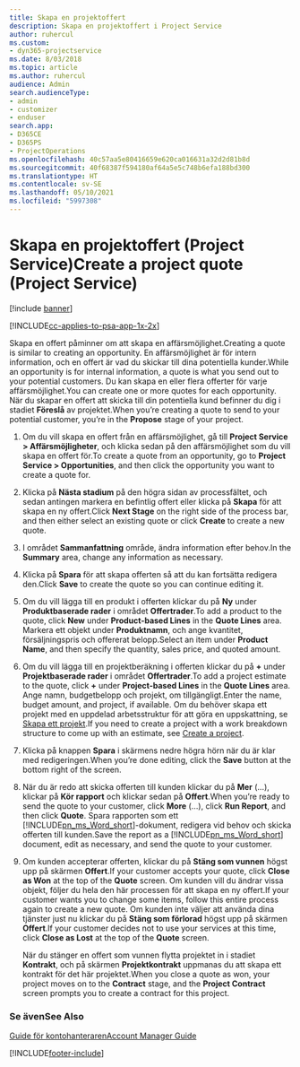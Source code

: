 ```yaml
---
title: Skapa en projektoffert
description: Skapa en projektoffert i Project Service
author: ruhercul
ms.custom:
- dyn365-projectservice
ms.date: 8/03/2018
ms.topic: article
ms.author: ruhercul
audience: Admin
search.audienceType:
- admin
- customizer
- enduser
search.app:
- D365CE
- D365PS
- ProjectOperations
ms.openlocfilehash: 40c57aa5e80416659e620ca016631a32d2d81b8d
ms.sourcegitcommit: 40f68387f594180af64a5e5c748b6efa188bd300
ms.translationtype: HT
ms.contentlocale: sv-SE
ms.lasthandoff: 05/10/2021
ms.locfileid: "5997308"
---
```

# <a name="create-a-project-quote-project-service"></a><span data-ttu-id="41079-103">Skapa en projektoffert (Project Service)</span><span class="sxs-lookup"><span data-stu-id="41079-103">Create a project quote (Project Service)</span></span>

[!include [banner](../includes/psa-now-project-operations.md)]

[!INCLUDE[cc-applies-to-psa-app-1x-2x](../includes/cc-applies-to-psa-app-1x-2x.md)]

<span data-ttu-id="41079-104">Skapa en offert påminner om att skapa en affärsmöjlighet.</span><span class="sxs-lookup"><span data-stu-id="41079-104">Creating a quote is similar to creating an opportunity.</span></span> <span data-ttu-id="41079-105">En affärsmöjlighet är för intern information, och en offert är vad du skickar till dina potentiella kunder.</span><span class="sxs-lookup"><span data-stu-id="41079-105">While an opportunity is for internal information, a quote is what you send out to your potential customers.</span></span> <span data-ttu-id="41079-106">Du kan skapa en eller flera offerter för varje affärsmöjlighet.</span><span class="sxs-lookup"><span data-stu-id="41079-106">You can create one or more quotes for each opportunity.</span></span> <span data-ttu-id="41079-107">När du skapar en offert att skicka till din potentiella kund befinner du dig i stadiet **Föreslå** av projektet.</span><span class="sxs-lookup"><span data-stu-id="41079-107">When you’re creating a quote to send to your potential customer, you’re in the **Propose** stage of your project.</span></span>  
  
1. <span data-ttu-id="41079-108">Om du vill skapa en offert från en affärsmöjlighet, gå till **Project Service > Affärsmöjligheter**, och klicka sedan på den affärsmöjlighet som du vill skapa en offert för.</span><span class="sxs-lookup"><span data-stu-id="41079-108">To create a quote from an opportunity, go to **Project Service > Opportunities**, and then click the opportunity you want to create a quote for.</span></span>  
  
2. <span data-ttu-id="41079-109">Klicka på **Nästa stadium** på den högra sidan av processfältet, och sedan antingen markera en befintlig offert eller klicka på **Skapa** för att skapa en ny offert.</span><span class="sxs-lookup"><span data-stu-id="41079-109">Click **Next Stage** on the right side of the process bar, and then either select an existing quote or click **Create** to create a new quote.</span></span>  
  
3. <span data-ttu-id="41079-110">I området **Sammanfattning** område, ändra information efter behov.</span><span class="sxs-lookup"><span data-stu-id="41079-110">In the **Summary** area, change any information as necessary.</span></span>  
  
4. <span data-ttu-id="41079-111">Klicka på **Spara** för att skapa offerten så att du kan fortsätta redigera den.</span><span class="sxs-lookup"><span data-stu-id="41079-111">Click **Save** to create the quote so you can continue editing it.</span></span>  
  
5. <span data-ttu-id="41079-112">Om du vill lägga till en produkt i offerten klickar du på **Ny** under **Produktbaserade rader** i området **Offertrader**.</span><span class="sxs-lookup"><span data-stu-id="41079-112">To add a product to the quote, click **New** under **Product-based Lines** in the **Quote Lines** area.</span></span> <span data-ttu-id="41079-113">Markera ett objekt under **Produktnamn**, och ange kvantitet, försäljningspris och offererat belopp.</span><span class="sxs-lookup"><span data-stu-id="41079-113">Select an item under **Product Name**, and then specify the quantity, sales price, and quoted amount.</span></span>  
  
6. <span data-ttu-id="41079-114">Om du vill lägga till en projektberäkning i offerten klickar du på **+** under **Projektbaserade rader** i området **Offertrader**.</span><span class="sxs-lookup"><span data-stu-id="41079-114">To add a project estimate to the quote, click **+** under **Project-based Lines** in the **Quote Lines** area.</span></span> <span data-ttu-id="41079-115">Ange namn, budgetbelopp och projekt, om tillgängligt.</span><span class="sxs-lookup"><span data-stu-id="41079-115">Enter the name, budget amount, and project, if available.</span></span> <span data-ttu-id="41079-116">Om du behöver skapa ett projekt med en uppdelad arbetsstruktur för att göra en uppskattning, se [Skapa ett projekt](../psa/create-project.md).</span><span class="sxs-lookup"><span data-stu-id="41079-116">If you need to create a project with a work breakdown structure to come up with an estimate, see [Create a project](../psa/create-project.md).</span></span>  
  
7. <span data-ttu-id="41079-117">Klicka på knappen **Spara** i skärmens nedre högra hörn när du är klar med redigeringen.</span><span class="sxs-lookup"><span data-stu-id="41079-117">When you’re done editing, click the **Save** button at the bottom right of the screen.</span></span>  
  
8. <span data-ttu-id="41079-118">När du är redo att skicka offerten till kunden klickar du på **Mer** (...), klickar på **Kör rapport** och klickar sedan på **Offert**.</span><span class="sxs-lookup"><span data-stu-id="41079-118">When you’re ready to send the quote to your customer, click **More** (…), click **Run Report**, and then click **Quote**.</span></span> <span data-ttu-id="41079-119">Spara rapporten som ett [!INCLUDE[pn_ms_Word_short](../includes/pn-ms-word-short.md)]-dokument, redigera vid behov och skicka offerten till kunden.</span><span class="sxs-lookup"><span data-stu-id="41079-119">Save the report as a [!INCLUDE[pn_ms_Word_short](../includes/pn-ms-word-short.md)] document, edit as necessary, and send the quote to your customer.</span></span>  
  
9. <span data-ttu-id="41079-120">Om kunden accepterar offerten, klickar du på **Stäng som vunnen** högst upp på skärmen **Offert**.</span><span class="sxs-lookup"><span data-stu-id="41079-120">If your customer accepts your quote, click **Close as Won** at the top of the **Quote** screen.</span></span> <span data-ttu-id="41079-121">Om kunden vill du ändrar vissa objekt, följer du hela den här processen för att skapa en ny offert.</span><span class="sxs-lookup"><span data-stu-id="41079-121">If your customer wants you to change some items, follow this entire process again to create a new quote.</span></span> <span data-ttu-id="41079-122">Om kunden inte väljer att använda dina tjänster just nu klickar du på **Stäng som förlorad** högst upp på skärmen **Offert**.</span><span class="sxs-lookup"><span data-stu-id="41079-122">If your customer decides not to use your services at this time, click **Close as Lost** at the top of the **Quote** screen.</span></span>  
  
   <span data-ttu-id="41079-123">När du stänger en offert som vunnen flytta projektet in i stadiet **Kontrakt**, och på skärmen **Projektkontrakt** uppmanas du att skapa ett kontrakt för det här projektet.</span><span class="sxs-lookup"><span data-stu-id="41079-123">When you close a quote as won, your project moves on to the **Contract** stage, and the **Project Contract** screen prompts you to create a contract for this project.</span></span>  
  
### <a name="see-also"></a><span data-ttu-id="41079-124">Se även</span><span class="sxs-lookup"><span data-stu-id="41079-124">See Also</span></span>  
 [<span data-ttu-id="41079-125">Guide för kontohanteraren</span><span class="sxs-lookup"><span data-stu-id="41079-125">Account Manager Guide</span></span>](../psa/account-manager-guide.md)


[!INCLUDE[footer-include](../includes/footer-banner.md)]